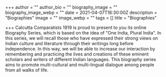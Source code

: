 +++
author = ""
author_bio = ""
biography_image = ""
biography_image_webp = ""
date = 2021-04-07T18:30:00Z
description = "Biographies"
image = ""
image_webp = ""
tags = []
title = "Biographies"

+++
Calcutta Comparatists 1919 is proud to present to you its online Biography Series, which is based on the idea of "One India, Plural India". In this series, we will recall those who have expressed their strong views on Indian culture and literature through their writings long before independence. In this way, we will be able to increase our interaction by remembering and practicing the lives and creations of these eminent scholars and writers of different Indian languages. This biography series aims to promote multi-cultural and multi-lingual dialogue among people from all walks of life.